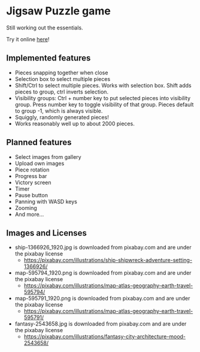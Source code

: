 # Jigsaw Puzzle game
Still working out the essentials. 

Try it online [here](https://tipulidae.github.io/jigsaw)! 

## Implemented features
* Pieces snapping together when close
* Selection box to select multiple pieces
* Shift/Ctrl to select multiple pieces. Works with selection box. Shift adds pieces to group, ctrl inverts selection.
* Visibility groups: Ctrl + number key to put selected pieces into visibility group. 
Press number key to toggle visibility of that group. Pieces default to group -1, which is always visible.
* Squiggly, randomly generated pieces!
* Works reasonably well up to about 2000 pieces.

## Planned features
* Select images from gallery
* Upload own images
* Piece rotation
* Progress bar
* Victory screen
* Timer
* Pause button
* Panning with WASD keys
* Zooming
* And more...

## Images and Licenses
* ship-1366926_1920.jpg is downloaded from pixabay.com and are under the pixabay license
    - https://pixabay.com/illustrations/ship-shipwreck-adventure-setting-1366926/ 
* map-595794_1920.png is downloaded from pixabay.com and are under the pixabay license
    - https://pixabay.com/illustrations/map-atlas-geography-earth-travel-595794/
* map-595791_1920.png is downloaded from pixabay.com and are under the pixabay license
    - https://pixabay.com/illustrations/map-atlas-geography-earth-travel-595791/
* fantasy-2543658.jpg is downloaded from pixabay.com and are under the pixabay license
    - https://pixabay.com/illustrations/fantasy-city-architecture-mood-2543658/
